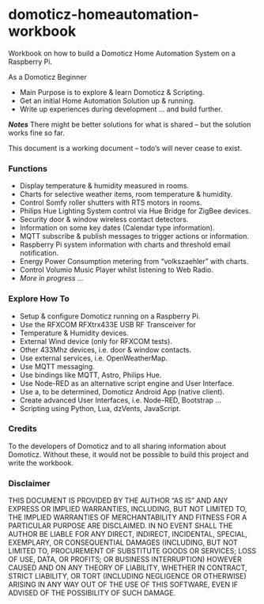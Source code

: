 # domoticz-homeautomation-workbook
Workbook on how to build a Domoticz Home Automation System on a Raspberry Pi.

As a Domoticz Beginner
* Main Purpose is to explore & learn Domoticz & Scripting.
* Get an initial Home Automation Solution up & running.
* Write up experiences during development … and build further.

***Notes***
There might be better solutions for what is shared – but the solution works fine so far.

This document is a working document – todo’s will never cease to exist.

### Functions
* Display temperature & humidity measured in rooms.
* Charts for selective weather items, room temperature & humidity.
* Control Somfy roller shutters with RTS motors in rooms.
* Philips Hue Lighting System control via Hue Bridge for ZigBee devices.
* Security door & window wireless contact detectors.
* Information on some key dates (Calendar type information).
* MQTT subscribe & publish messages to trigger actions or information.
* Raspberry Pi system information with charts and threshold email notification.
* Energy Power Consumption metering from “volkszaehler” with charts.
* Control Volumio Music Player whilst listening to Web Radio.
* _More in progress ..._

### Explore How To
* Setup & configure Domoticz running on a Raspberry Pi.
* Use the RFXCOM RFXtrx433E USB RF Transceiver for
* Temperature & Humidity devices.
* External Wind device (only for RFXCOM tests).
* Other 433Mhz devices, i.e. door & window contacts.
* Use external services, i.e. OpenWeatherMap.
* Use MQTT messaging.
* Use bindings like MQTT, Astro, Philips Hue.
* Use Node-RED as an alternative script engine and User Interface.
* Use a, to be determined, Domoticz Android App (native client).
* Create advanced User Interfaces, i.e. Node-RED, Bootstrap …
* Scripting using Python, Lua, dzVents, JavaScript.

### Credits
To the developers of Domoticz and to all sharing information about Domoticz. Without these, it would not be possible to build this project and write the workbook.

### Disclaimer
THIS DOCUMENT IS PROVIDED BY THE AUTHOR “AS IS” AND ANY EXPRESS OR IMPLIED WARRANTIES, INCLUDING, BUT NOT LIMITED TO, THE IMPLIED WARRANTIES 
OF MERCHANTABILITY AND FITNESS FOR A PARTICULAR PURPOSE ARE DISCLAIMED. IN NO EVENT SHALL THE AUTHOR BE LIABLE FOR ANY DIRECT, INDIRECT, 
INCIDENTAL, SPECIAL, EXEMPLARY, OR CONSEQUENTIAL DAMAGES (INCLUDING, BUT NOT LIMITED TO, PROCUREMENT OF SUBSTITUTE GOODS OR SERVICES; LOSS 
OF USE, DATA, OR PROFITS; OR BUSINESS INTERRUPTION) HOWEVER CAUSED AND ON ANY THEORY OF LIABILITY, WHETHER IN CONTRACT, STRICT LIABILITY, OR 
TORT (INCLUDING NEGLIGENCE OR OTHERWISE) ARISING IN ANY WAY OUT OF THE USE OF THIS SOFTWARE, EVEN IF ADVISED OF THE POSSIBILITY OF SUCH 
DAMAGE.
